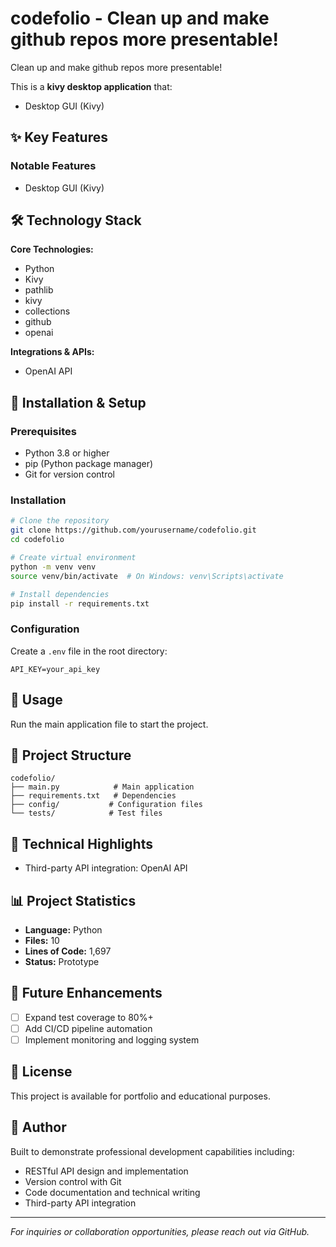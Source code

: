 # codefolio - Clean up and make github repos more presentable!

Clean up and make github repos more presentable!

This is a **kivy desktop application** that:
- Desktop GUI (Kivy)

## ✨ Key Features

### Notable Features
- Desktop GUI (Kivy)

## 🛠️ Technology Stack

**Core Technologies:**
- Python
- Kivy
- pathlib
- kivy
- collections
- github
- openai

**Integrations & APIs:**
- OpenAI API

## 🚀 Installation & Setup

### Prerequisites

- Python 3.8 or higher
- pip (Python package manager)
- Git for version control

### Installation

```bash
# Clone the repository
git clone https://github.com/yourusername/codefolio.git
cd codefolio

# Create virtual environment
python -m venv venv
source venv/bin/activate  # On Windows: venv\Scripts\activate

# Install dependencies
pip install -r requirements.txt
```

### Configuration

Create a `.env` file in the root directory:

```env
API_KEY=your_api_key
```

## 📖 Usage

Run the main application file to start the project.

## 📁 Project Structure

```
codefolio/
├── main.py            # Main application
├── requirements.txt   # Dependencies
├── config/           # Configuration files
└── tests/            # Test files
```

## 🔧 Technical Highlights

- Third-party API integration: OpenAI API

## 📊 Project Statistics

- **Language:** Python
- **Files:** 10
- **Lines of Code:** 1,697
- **Status:** Prototype

## 🚧 Future Enhancements

- [ ] Expand test coverage to 80%+
- [ ] Add CI/CD pipeline automation
- [ ] Implement monitoring and logging system

## 📄 License

This project is available for portfolio and educational purposes.

## 👤 Author

Built to demonstrate professional development capabilities including:
- RESTful API design and implementation
- Version control with Git
- Code documentation and technical writing
- Third-party API integration

---

*For inquiries or collaboration opportunities, please reach out via GitHub.*